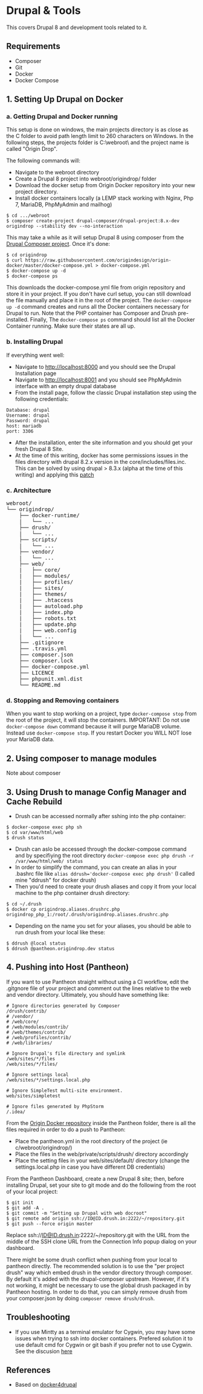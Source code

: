# Drupal & Tools

This covers Drupal 8 and development tools related to it.

## Requirements
- Composer
- Git
- Docker
- Docker Compose

## 1. Setting Up Drupal on Docker

### a. Getting Drupal and Docker running

This setup is done on windows, the main projects directory is as close as the C folder to avoid path length limit to 260 characters on Windows. In the following steps, the projects folder is C:\webroot\ and the project name is called "Origin Drop".

The following commands will:

- Navigate to the webroot directory
- Create a Drupal 8 project into webroot/origindrop/ folder
- Download the docker setup from Origin Docker repository into your new project directory.
- Install docker containers locally (a LEMP stack working with Nginx, Php 7, MariaDB, PhpMyAdmin and mailhog)
```shell
$ cd .../webroot
$ composer create-project drupal-composer/drupal-project:8.x-dev origindrop --stability dev --no-interaction
```
This may take a while as it will setup Drupal 8 using composer from the [Drupal Composer project](https://github.com/drupal-composer/drupal-project). Once it's done:
```shell
$ cd origindrop
$ curl https://raw.githubusercontent.com/origindesign/origin-docker/master/docker-compose.yml > docker-compose.yml
$ docker-compose up -d
$ docker-compose ps
```
This downloads the docker-compose.yml file from origin repository and store it in your project. If you don't have curl setup, you can still download the file manually and place it in the root of the project.  The `docker-compose up -d` command creates and runs all the Docker containers necessary for Drupal to run. Note that the PHP container has Composer and Drush pre-installed. Finally, The `docker-compose ps` command should list all the Docker Container running. Make sure their states are all up.

### b. Installing Drupal

If everything went well:

- Navigate to <http://localhost:8000> and you should see the Drupal Installation page
- Navigate to <http://localhost:8001> and you should see PhpMyAdmin interface with an empty drupal database
- From the install page, follow the classic Drupal installation step using the following credentials:
```
Database: drupal
Username: drupal
Password: drupal
host: mariadb
port: 3306
```
- After the installation, enter the site information and you should get your fresh Drupal 8 Site.
- At the time of this writing, docker has some permissions issues in the files directory with drupal 8.2.x version in the core/includes/files.inc. This can be solved by using drupal > 8.3.x (alpha at the time of this writing) and applying this [patch](https://www.drupal.org/node/944582)

### c. Architecture
<pre>
webroot/
└── origindrop/
    ├── docker-runtime/
    |   └── ...
    ├── drush/
    |   └── ...
    ├── scripts/
    |   └── ...
    ├── vendor/
    |   └── ...
    ├── web/
    |   ├── core/
    |   ├── modules/
    |   ├── profiles/
    |   ├── sites/
    |   ├── themes/
    |   ├── .htaccess
    |   ├── autoload.php
    |   ├── index.php
    |   ├── robots.txt
    |   ├── update.php
    |   ├── web.config
    |   └── ...
    ├── .gitignore
    ├── .travis.yml
    ├── composer.json
    ├── composer.lock
    ├── docker-compose.yml
    ├── LICENCE
    ├── phpunit.xml.dist
    └── README.md
</pre>

### d. Stopping and Removing containers

When you want to stop working on a project, type `docker-compose stop` from the root of the project, it will stop the containers.
IMPORTANT: Do not use `docker-compose down` command because it will purge MariaDB volume. Instead use `docker-compose stop`. If you restart Docker you WILL NOT lose your MariaDB data. 

## 2. Using composer to manage modules

Note about composer

## 3. Using Drush to manage Config Manager and Cache Rebuild

- Drush can be accessed normally after sshing into the php container:
```shell
$ docker-compose exec php sh
$ cd var/www/html/web
$ drush status
```
- Drush can aslo be accessed through the docker-compose command and by specifiying the root directory `docker-compose exec php drush -r /var/www/html/web/ status`
- In order to simplify the command, you can create an alias in your .bashrc file like `alias ddrush='docker-compose exec php drush'` (I called mine "ddrush" for docker drush)
- Then you'd need to create your drush aliases and copy it from your local machine to the php container drush directory:
```shell
$ cd ~/.drush
$ docker cp origindrop.aliases.drushrc.php origindrop_php_1:/root/.drush/origindrop.aliases.drushrc.php
```
- Depending on the name you set for your aliases, you should be able to run drush from your local like these:
```shell
$ ddrush @local status 
$ ddrush @pantheon.origindrop.dev status 
```


## 4. Pushing into Host (Pantheon)

If you want to use Pantheon straight without using a CI workflow, edit the .gitgnore file of your project and comment out the lines relative to the web and vendor directory. Ultimately, you should have something like:
```
# Ignore directories generated by Composer
/drush/contrib/
# /vendor/
# /web/core/
# /web/modules/contrib/
# /web/themes/contrib/
# /web/profiles/contrib/
# /web/libraries/

# Ignore Drupal's file directory and symlink
/web/sites/*/files
/web/sites/*/files/

# Ignore settings local
/web/sites/*/settings.local.php

# Ignore SimpleTest multi-site environment.
web/sites/simpletest

# Ignore files generated by PhpStorm
/.idea/
```
From the [Origin Docker repository](https://github.com/origindesign/origin-docker) inside the Pantheon folder, there is all the files required in order to do a push to Pantheon:

- Place the pantheon.yml in the root directory of the project (ie c/webroot/origindrop/)
- Place the files in the web/private/scripts/drush/ directory accordingly
- Place the setting files in your web/sites/default/ directory (change the settings.local.php in case you have different DB credentials)

From the Pantheon Dashboard, create a new Drupal 8 site; then, before installing Drupal, set your site to git mode and do the following from the root of your local project:
```shell
$ git init
$ git add -A .
$ git commit -m "Setting up Drupal with web docroot"
$ git remote add origin ssh://ID@ID.drush.in:2222/~/repository.git
$ git push --force origin master
```
Replace ssh://ID@ID.drush.in:2222/~/repository.git with the URL from the middle of the SSH clone URL from the Connection Info popup dialog on your dashboard.

There might be some drush conflict when pushing from your local to pantheon directly. The recommended solution is to use the "per project drush" way which embed drush in the vendor directory through composer. By default it's added with the drupal-composer upstream. However, if it's not working, it might be necessary to use the global drush packaged in by Pantheon hosting. In order to do that, you can simply remove drush from your composer.json by doing `composer remove drush/drush`.

## Troubleshooting
- If you use Mintty as a terminal emulator for Cygwin, you may have some issues when trying to ssh into docker containers. Prefered solution it to use default cmd for Cygwin or git bash if you prefer not to use Cygwin. See the discusion [here](https://github.com/docker/docker/pull/22956)

## References
- Based on [docker4drupal](https://github.com/Wodby/docker4drupal)


